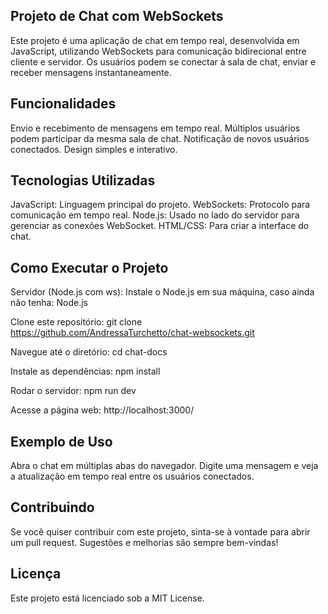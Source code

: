 ## Projeto de Chat com WebSockets
Este projeto é uma aplicação de chat em tempo real, desenvolvida em JavaScript, utilizando WebSockets para comunicação bidirecional entre cliente e servidor. Os usuários podem se conectar à sala de chat, enviar e receber mensagens instantaneamente.

## Funcionalidades
Envio e recebimento de mensagens em tempo real.
Múltiplos usuários podem participar da mesma sala de chat.
Notificação de novos usuários conectados.
Design simples e interativo.

## Tecnologias Utilizadas
JavaScript: Linguagem principal do projeto.
WebSockets: Protocolo para comunicação em tempo real.
Node.js: Usado no lado do servidor para gerenciar as conexões WebSocket.
HTML/CSS: Para criar a interface do chat.

## Como Executar o Projeto
Servidor (Node.js com ws):
Instale o Node.js em sua máquina, caso ainda não tenha: Node.js

Clone este repositório:
git clone https://github.com/AndressaTurchetto/chat-websockets.git

Navegue até o diretório:
cd chat-docs

Instale as dependências:
npm install

Rodar o servidor:
npm run dev

Acesse a página web: 
http://localhost:3000/

## Exemplo de Uso
Abra o chat em múltiplas abas do navegador.
Digite uma mensagem e veja a atualização em tempo real entre os usuários conectados.

## Contribuindo
Se você quiser contribuir com este projeto, sinta-se à vontade para abrir um pull request. Sugestões e melhorias são sempre bem-vindas!

## Licença
Este projeto está licenciado sob a MIT License.